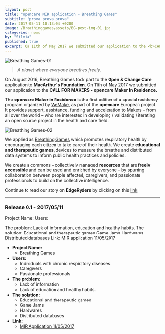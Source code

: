 ```yaml
---
layout: post
title: "opencare MIR application - Breathing Games"
subtitle: "prova prova prova"
date: 2017-05-11 10:13:04 +0200
image: /Breathinggames/assets/BG-post-img-01.jpg
categories: news
by: "Silvia"
published: true
excerpt: On 11th of May 2017 we submitted our application to the <b>CALL FOR MAKERS - opencare Maker In Residence.</b>
---
```


<img src="https://opencarecc.github.io//Breathinggames/assets/BG-post-img-01.jpg" alt="Breathing Games-01">

<blockquote><i>A planet where everyone breathes freely.</i></blockquote>

On August 2016, Breathing Games took part to the <b>Open & Change Care</b> application to <b>MacArthur's Foundation</b>. On 11th of May 2017 we submitted our application to the <b>CALL FOR MAKERS - opencare Maker In Residence.</b>

The <b>opencare Maker in Residence</b> is the first edition of a special residency program organized by [WeMake](wemake.cc), as part of the <b>opencare</b> European project. It provides support, assistance, funding and acceleration to Makers – from all over the world – who are interested in developing / validating / iterating an open source project in the health and care field.

<img src="https://opencarecc.github.io//Breathinggames/assets/BG-post-img-02.jpg" alt="Breathing Games-02">

We applied as [Breathing Games](www.breathinggames.net) which promotes respiratory health by encouraging each citizen to take care of their health. We create <b>educational and therapeutic games</b>, devices to measure the breathe and distributed data systems to inform public health practices and policies.

We create a commons – collectively managed <b>resources</b> that are <b>freely accessible</b> and can be used and enriched by everyone – by spurring collaboration between people affected, caregivers, and passionate professionals to build on the collective intelligence.

Continue to read our story on <b>EdgeRyders</b> by clicking on this [link](https://edgeryders.eu/t/worldwide-1-in-5-people-has-a-respiratory-disease-we-co-create-freely-available-respiratory-health-games-and-devices/702)!
***

### Release 0.1 - 2017/05/11

Project Name:
Users:

The problem:
Lack of information, education and healthy habits.
The solution:
Educational and therapeutic games
Game Jams
Hardwares
Distributed databases
Link:
MIR application 11/05/2017

* <b>Project Name:</b>
	* Breathing Games
* <b>Users:</b>
	* Individuals with chronic respiratory diseases
	* Caregivers
	* Passionate professionals
* <b>The problem:</b>
	* Lack of information
	* Lack of education and healthy habits.
* <b>The solution:</b>
	* Educational and therapeutic games
	* Game Jams
	* Hardwares
	* Distributed databases
* <b>Link:</b>
  * [MIR Application 11/05/2017](https://edgeryders.eu/t/worldwide-1-in-5-people-has-a-respiratory-disease-we-co-create-freely-available-respiratory-health-games-and-devices/702)
